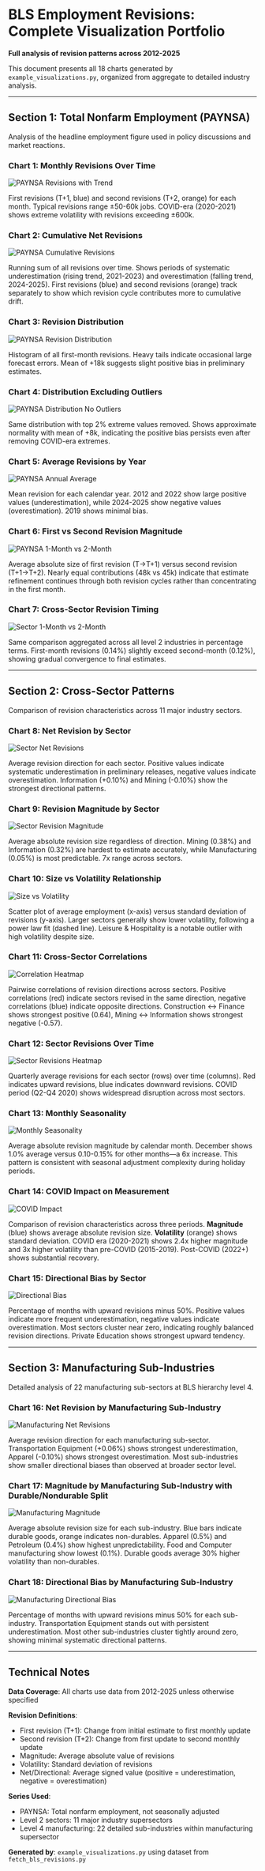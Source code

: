 # BLS Employment Revisions: Complete Visualization Portfolio

**Full analysis of revision patterns across 2012-2025**

This document presents all 18 charts generated by `example_visualizations.py`, organized from aggregate to detailed industry analysis.

---

## Section 1: Total Nonfarm Employment (PAYNSA)

Analysis of the headline employment figure used in policy discussions and market reactions.

### Chart 1: Monthly Revisions Over Time

![PAYNSA Revisions with Trend](output/01_paynsa_revisions_with_trend.png)

First revisions (T+1, blue) and second revisions (T+2, orange) for each month. Typical revisions range ±50-60k jobs. COVID-era (2020-2021) shows extreme volatility with revisions exceeding ±600k.

### Chart 2: Cumulative Net Revisions

![PAYNSA Cumulative Revisions](output/02_paynsa_cumulative_revisions.png)

Running sum of all revisions over time. Shows periods of systematic underestimation (rising trend, 2021-2023) and overestimation (falling trend, 2024-2025). First revisions (blue) and second revisions (orange) track separately to show which revision cycle contributes more to cumulative drift.

### Chart 3: Revision Distribution

![PAYNSA Revision Distribution](output/03_paynsa_distribution.png)

Histogram of all first-month revisions. Heavy tails indicate occasional large forecast errors. Mean of +18k suggests slight positive bias in preliminary estimates.

### Chart 4: Distribution Excluding Outliers

![PAYNSA Distribution No Outliers](output/04_paynsa_distribution_no_outliers.png)

Same distribution with top 2% extreme values removed. Shows approximate normality with mean of +8k, indicating the positive bias persists even after removing COVID-era extremes.

### Chart 5: Average Revisions by Year

![PAYNSA Annual Average](output/05_paynsa_annual_average.png)

Mean revision for each calendar year. 2012 and 2022 show large positive values (underestimation), while 2024-2025 show negative values (overestimation). 2019 shows minimal bias.

### Chart 6: First vs Second Revision Magnitude

![PAYNSA 1-Month vs 2-Month](output/06_paynsa_1m_vs_2m.png)

Average absolute size of first revision (T→T+1) versus second revision (T+1→T+2). Nearly equal contributions (48k vs 45k) indicate that estimate refinement continues through both revision cycles rather than concentrating in the first month.

### Chart 7: Cross-Sector Revision Timing

![Sector 1-Month vs 2-Month](output/07_sector_1m_vs_2m.png)

Same comparison aggregated across all level 2 industries in percentage terms. First-month revisions (0.14%) slightly exceed second-month (0.12%), showing gradual convergence to final estimates.

---

## Section 2: Cross-Sector Patterns

Comparison of revision characteristics across 11 major industry sectors.

### Chart 8: Net Revision by Sector

![Sector Net Revisions](output/08_sector_net_revisions.png)

Average revision direction for each sector. Positive values indicate systematic underestimation in preliminary releases, negative values indicate overestimation. Information (+0.10%) and Mining (-0.10%) show the strongest directional patterns.

### Chart 9: Revision Magnitude by Sector

![Sector Revision Magnitude](output/09_sector_magnitude.png)

Average absolute revision size regardless of direction. Mining (0.38%) and Information (0.32%) are hardest to estimate accurately, while Manufacturing (0.05%) is most predictable. 7x range across sectors.

### Chart 10: Size vs Volatility Relationship

![Size vs Volatility](output/10_size_vs_volatility.png)

Scatter plot of average employment (x-axis) versus standard deviation of revisions (y-axis). Larger sectors generally show lower volatility, following a power law fit (dashed line). Leisure & Hospitality is a notable outlier with high volatility despite size.

### Chart 11: Cross-Sector Correlations

![Correlation Heatmap](output/11_correlation_heatmap.png)

Pairwise correlations of revision directions across sectors. Positive correlations (red) indicate sectors revised in the same direction, negative correlations (blue) indicate opposite directions. Construction ↔ Finance shows strongest positive (0.64), Mining ↔ Information shows strongest negative (-0.57).

### Chart 12: Sector Revisions Over Time

![Sector Revisions Heatmap](output/12_sector_month_heatmap.png)

Quarterly average revisions for each sector (rows) over time (columns). Red indicates upward revisions, blue indicates downward revisions. COVID period (Q2-Q4 2020) shows widespread disruption across most sectors.

### Chart 13: Monthly Seasonality

![Monthly Seasonality](output/13_monthly_seasonality.png)

Average absolute revision magnitude by calendar month. December shows 1.0% average versus 0.10-0.15% for other months—a 6x increase. This pattern is consistent with seasonal adjustment complexity during holiday periods.

### Chart 14: COVID Impact on Measurement

![COVID Impact](output/14_covid_impact.png)

Comparison of revision characteristics across three periods. **Magnitude** (blue) shows average absolute revision size. **Volatility** (orange) shows standard deviation. COVID era (2020-2021) shows 2.4x higher magnitude and 3x higher volatility than pre-COVID (2015-2019). Post-COVID (2022+) shows substantial recovery.

### Chart 15: Directional Bias by Sector

![Directional Bias](output/15_upward_downward_bias.png)

Percentage of months with upward revisions minus 50%. Positive values indicate more frequent underestimation, negative values indicate overestimation. Most sectors cluster near zero, indicating roughly balanced revision directions. Private Education shows strongest upward tendency.

---

## Section 3: Manufacturing Sub-Industries

Detailed analysis of 22 manufacturing sub-sectors at BLS hierarchy level 4.

### Chart 16: Net Revision by Manufacturing Sub-Industry

![Manufacturing Net Revisions](output/16_manufacturing_net_revisions.png)

Average revision direction for each manufacturing sub-sector. Transportation Equipment (+0.06%) shows strongest underestimation, Apparel (-0.10%) shows strongest overestimation. Most sub-industries show smaller directional biases than observed at broader sector level.

### Chart 17: Magnitude by Manufacturing Sub-Industry with Durable/Nondurable Split

![Manufacturing Magnitude](output/17_manufacturing_magnitude.png)

Average absolute revision size for each sub-industry. Blue bars indicate durable goods, orange indicates non-durables. Apparel (0.5%) and Petroleum (0.4%) show highest unpredictability. Food and Computer manufacturing show lowest (0.1%). Durable goods average 30% higher volatility than non-durables.

### Chart 18: Directional Bias by Manufacturing Sub-Industry

![Manufacturing Directional Bias](output/18_manufacturing_directional_bias.png)

Percentage of months with upward revisions minus 50% for each sub-industry. Transportation Equipment stands out with persistent underestimation. Most other sub-industries cluster tightly around zero, showing minimal systematic directional patterns.

---

## Technical Notes

**Data Coverage**: All charts use data from 2012-2025 unless otherwise specified

**Revision Definitions**:
- First revision (T+1): Change from initial estimate to first monthly update
- Second revision (T+2): Change from first update to second monthly update
- Magnitude: Average absolute value of revisions
- Volatility: Standard deviation of revisions
- Net/Directional: Average signed value (positive = underestimation, negative = overestimation)

**Series Used**:
- PAYNSA: Total nonfarm employment, not seasonally adjusted
- Level 2 sectors: 11 major industry supersectors
- Level 4 manufacturing: 22 detailed sub-industries within manufacturing supersector

**Generated by**: `example_visualizations.py` using dataset from `fetch_bls_revisions.py`
